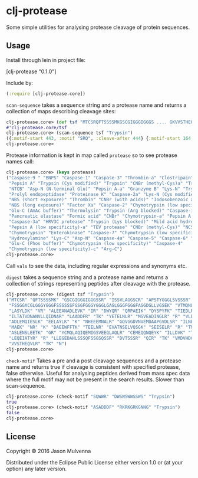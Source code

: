 # clj-protease

Some simple utilities for analysing protease cleavage of protein sequences.

## Usage

Install through lein in project file:

[clj-protease "0.1.0"]

Include by:

```clj
(:require [clj-protease.core])
```

`scan-sequence` takes a sequence string and a protease name and
returns a collection of maps describing cleavage sites:

```clj
clj-protease.core> (def tsf "MTCSRQFTSSSSMKGSCGIGGGIGGGS .... GKVVSTHEQVLRTKN")
#'clj-protease.core/tsf
clj-protease.core> (scan-sequence tsf "Trypsin")
({:motif-start 443, :motif "SRQ", :cleave-after 444} {:motif-start 164, :motif "FKT", :cleave-after 165} {:motif-start 240, :motif "LKE", :cleave-after 241} ...)
clj-protease.core> 
```

Protease information is kept in map called `protease` so to see
protease names call:

```clj
clj-protease.core> (keys protease)
("Caspase-9 " "BNPS" "Caspase-1" "Caspase-3" "Thrombin-a" "Clostripain"
 "Pepsin A" "Trypsin (Cys modified)" "Trypsin" "CNBr (methyl-Cys)a" "Trypsin-b"
 "NTCB" "Asp-N (N-terminal Glu)" "Pepsin A-a" "Granzyme B" "Lys-N" "Trypsin-a"
 "Prolyl endopeptidase" "Proteinase K" "Caspase-2a" "Lys-N (Cys modified)"
 "NBS (short exposure)" "Thrombin" "CNBr (with acids)" "Iodosobenzoic acid"
 "NBS (long exposure)" "Factor Xa" "Caspase-2" "Chymotrypsin (low specificity)-b"
 "Glu-C (AmAc buffer)" "Thermolysin" "Trypsin (Arg blocked)" "Caspase-10"
 "Pancreatic elastase" "Formic acid" "CNBr" "Chymotrypsin-a" "Pepsin A (low specificity)"
 "Caspase-3a" "HRV3C protease" "Trypsin (Lys blocked)" "Mild acid hydrolysis"
 "Pepsin A (low specificity)-a" "TEV protease" "CNBr (methyl-Cys)" "NCS/urea"
 "Chymotrypsin" "Enterokinase" "Caspase-7" "Chymotrypsin (low specificity)-a"
 "Hydroxylamine" "Lys-C" "Asp-N" "Caspase-4a" "Caspase-5" "Caspase-6" "Caspase 8"
 "Glu-C (Phos buffer)" "Chymotrypsin (low specificity)" "Caspase-4"
 "Chymotrypsin (low specificity)-c" "Arg-C")
clj-protease.core>
```

Call `vals` to see the data, including regular expressions and
synonyms etc.

`digest` takes a sequence string and a protease name and returns a
collection of strings representing peptides after cleavage with the
protease.

```clj
clj-protease.core> (digest tsf "Trypsin")
("MTCSR" "QFTSSSSMK" "GSCGIGGGIGGGSSR" "ISSVLAGGSCR" "APSTYGGGLSVSSSR"
 "FSSGGACGLGGGYGGGFSSSSSSFGSGFGGGYGGGLGAGLGGGFGGGFAGGDGLLVGSEK" "VTMQNLNDR"
 "LASYLDK" "VR" "ALEEANADLEVK" "IR" "DWYQR" "QRPAEIK" "DYSPYFK" "TIEDLR" "NK"
 "ILTATVDNANVLLQIDNAR" "LAADDFR" "TK" "YETELNLR" "MSVEADINGLR" "R" "VLDELTLAR"
 "ADLEMQIESLK" "EELAYLK" "K" "NHEEEMNALR" "GQVGGDVNVEMDAAPGVDLSR" "ILNEMR" "DQYEK"
 "MAEK" "NR" "K" "DAEEWFFTK" "TEELNR" "EVATNSELVQSGK" "SEISELR" "R" "TMQNLEIELQSQLSMK"
 "ASLENSLEETK" "GR" "YCMQLAQIQEMIGSVEEQLAQLR" "CEMEQQNQEYK" "ILLDVK" "TR"
 "LEQEIATYR" "R" "LLEGEDAHLSSSQFSSGSQSSR" "DVTSSSR" "QIR" "TK" "VMDVHDGK"
 "VVSTHEQVLR" "TK" "N")
clj-protease.core>
```

`check-motif` Takes a pre and a post cleavage sequences and a protease
name and returns true if cleavage is consistent with specified
protease, false otherwise. Useful for analysing peptides derived from
mass spec data where the full motif may not be present in the search
results. Slower than scan-sequence.

```clj
clj-protease.core> (check-motif "SQWWR" "DWSWSWWSSWS" "Trypsin")
true
clj-protease.core> (check-motif "ASADDDF" "RKRKGRKGNNG" "Trypsin")
false
clj-protease.core>
```

## License

Copyright © 2016 Jason Mulvenna

Distributed under the Eclipse Public License either version 1.0 or (at
your option) any later version.
